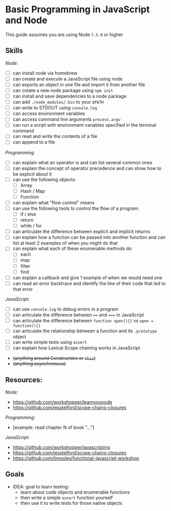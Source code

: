# Basic Programming in JavaScript and Node

This guide assumes you are using Node `7.5.0` or higher

## Skills

*Node:*

- [ ] can install node via homebrew
- [ ] can create and execute a JavaScript file using node
- [ ] can exports an object in one file and import it from another file
- [ ] can create a new node package using `npm init`
- [ ] can install and save dependencies to a node package
- [ ] can add `./node_modules/.bin` to your `$PATH`
- [ ] can write to STDOUT using `console.log`
- [ ] can access environment variables
- [ ] can access command line arguments `process.argv`
- [ ] can run a script with environment variables specified in the terminal command
- [ ] can read and write the contents of a file
- [ ] can append to a file

*Programming*

- [ ] can explain what an operator is and can list several common ones
- [ ] can explain the concept of operator precedence and can show how to be explicit about it
- [ ] can use the following objects:
  - [ ] Array
  - [ ] Hash / Map
  - [ ] Function
- [ ] can explain what "flow control" means
- [ ] can use the following tools to control the flow of a program:
  - [ ] if / else
  - [ ] return
  - [ ] while / for
- [ ] can articulate the difference between explicit and implicit returns
- [ ] can explain how a function can be passed into another function and can list at least 2 examples of when you might do that
- [ ] can explain what each of these enumerable methods do
  - [ ] each
  - [ ] map
  - [ ] filter
  - [ ] find
- [ ] can explain a callback and give 1 example of when we would need one
- [ ] can read an error backtrace and identify the line of their code that led to that error

*JavaScript:*


- [ ] can use `console.log` to debug errors in a program
- [ ] can articulate the difference between `==` and `===` in JavaScript
- [ ] can articulate the difference between `function open(){}` vs `open = function(){}`
- [ ] can articulate the relationship between a function and its `.prototype` object
- [ ] can write simple tests using `assert`
- [ ] can explain how Lexical Scope chaining works in JavaScript
- ~~(anything around Constructors or `this`)~~
- ~~(anything asynchronous)~~

## Resources:

*Node:*

- https://github.com/workshopper/learnyounode
- https://github.com/jesstelford/scope-chains-closures


*Programming*:

- [example: read chapter N of book "…"]

*JavaScript:*

- https://github.com/workshopper/javascripting
- https://github.com/jesstelford/scope-chains-closures
- https://github.com/timoxley/functional-javascript-workshop


## Goals

- IDEA: goal to learn testing:
  - learn about code objects and enumerable functions
  - then write a simple `assert` function yourself
  - then use it to write tests for those native objects
